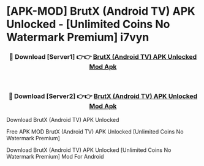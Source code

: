# [APK-MOD] BrutX (Android TV) APK Unlocked - [Unlimited Coins No Watermark Premium] i7vyn



<div align="center">
<h3>🔴 Download [Server1] 👉👉 <a href="https://momento.my/?title=BrutX_(Android_TV)_APK_Unlocked">BrutX (Android TV) APK Unlocked Mod Apk</a></h3><br>

<h3>🔴 Download [Server2] 👉👉 <a href="https://momento.my/?title=BrutX_(Android_TV)_APK_Unlocked">BrutX (Android TV) APK Unlocked Mod Apk</a></h3>
</div>



Download BrutX (Android TV) APK Unlocked 

Free APK MOD BrutX (Android TV) APK Unlocked [Unlimited Coins No Watermark Premium]

Download BrutX (Android TV) APK Unlocked [Unlimited Coins No Watermark Premium] Mod For Android
